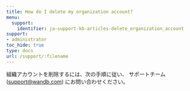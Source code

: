 ```yaml
---
title: How do I delete my organization account?
menu:
  support:
    identifier: ja-support-kb-articles-delete_organization_account
support:
- administrator
toc_hide: true
type: docs
url: /support/:filename
---
```


組織アカウントを削除するには、次の手順に従い、 サポートチーム (support@wandb.com) にお問い合わせください。
